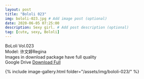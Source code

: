 ```yaml
---
layout: post
title: "Bololi 023"
img: bololi-023.jpg # Add image post (optional)
date: 2020-06-05 07:25:00
description: Sexy girl. # Add post description (optional)
tag: [cute, sexy, Bololi]
---
```

BoLoli Vol.023  
Model: 许文婷Regina                           
Images in download package have full quality                    
Google Drive [Download Full](http://gestyy.com/eqwIlB)

{% include image-gallery.html folder="/assets/img/bololi-023/" %}
